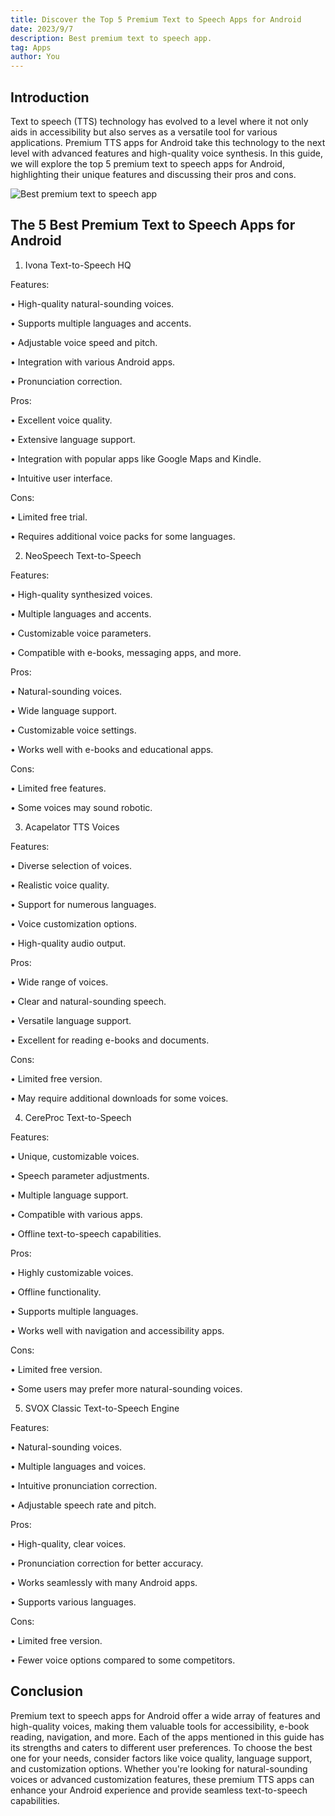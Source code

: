 ```yaml
---
title: Discover the Top 5 Premium Text to Speech Apps for Android
date: 2023/9/7
description: Best premium text to speech app. 
tag: Apps
author: You
---
```


## Introduction
Text to speech (TTS) technology has evolved to a level where it not only aids in accessibility but also serves as a versatile tool for various applications. Premium TTS apps for Android take this technology to the next level with advanced features and high-quality voice synthesis. In this guide, we will explore the top 5 premium text to speech apps for Android, highlighting their unique features and discussing their pros and cons.

![Best premium text to speech app](https://techidn.github.io/assets/images/upload/Best%20premium%20text%20to%20speech%20app.jpg)

## The 5 Best Premium Text to Speech Apps for Android
1. Ivona Text-to-Speech HQ

Features:

•	High-quality natural-sounding voices.

•	Supports multiple languages and accents.

•	Adjustable voice speed and pitch.

•	Integration with various Android apps.


•	Pronunciation correction.

Pros:

•	Excellent voice quality.

•	Extensive language support.

•	Integration with popular apps like Google Maps and Kindle.

•	Intuitive user interface.

Cons:

•	Limited free trial.

•	Requires additional voice packs for some languages.


2. NeoSpeech Text-to-Speech

Features:

•	High-quality synthesized voices.

•	Multiple languages and accents.

•	Customizable voice parameters.

•	Compatible with e-books, messaging apps, and more.

Pros:

•	Natural-sounding voices.

•	Wide language support.

•	Customizable voice settings.

•	Works well with e-books and educational apps.

Cons:

•	Limited free features.

•	Some voices may sound robotic.


3. Acapelator TTS Voices

Features:

•	Diverse selection of voices.

•	Realistic voice quality.

•	Support for numerous languages.

•	Voice customization options.

•	High-quality audio output.

Pros:

•	Wide range of voices.

•	Clear and natural-sounding speech.

•	Versatile language support.

•	Excellent for reading e-books and documents.

Cons:

•	Limited free version.

•	May require additional downloads for some voices.


4. CereProc Text-to-Speech

Features:

•	Unique, customizable voices.

•	Speech parameter adjustments.

•	Multiple language support.

•	Compatible with various apps.

•	Offline text-to-speech capabilities.

Pros:

•	Highly customizable voices.

•	Offline functionality.

•	Supports multiple languages.

•	Works well with navigation and accessibility apps.

Cons:

•	Limited free version.

•	Some users may prefer more natural-sounding voices.


5. SVOX Classic Text-to-Speech Engine

Features:

•	Natural-sounding voices.

•	Multiple languages and voices.

•	Intuitive pronunciation correction.

•	Adjustable speech rate and pitch.

Pros:

•	High-quality, clear voices.

•	Pronunciation correction for better accuracy.

•	Works seamlessly with many Android apps.

•	Supports various languages.

Cons:

•	Limited free version.

•	Fewer voice options compared to some competitors.


## Conclusion
Premium text to speech apps for Android offer a wide array of features and high-quality voices, making them valuable tools for accessibility, e-book reading, navigation, and more. Each of the apps mentioned in this guide has its strengths and caters to different user preferences. To choose the best one for your needs, consider factors like voice quality, language support, and customization options. Whether you're looking for natural-sounding voices or advanced customization features, these premium TTS apps can enhance your Android experience and provide seamless text-to-speech capabilities.
